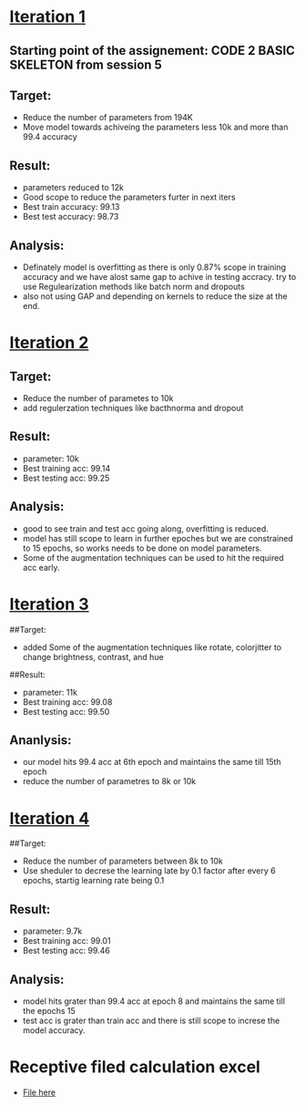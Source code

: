 # [Iteration 1](https://github.com/millermuttu/TSAI-EVA5/blob/master/Week5/EVA5_S5_F1.ipynb)


## Starting point of the assignement: CODE 2 BASIC SKELETON from session 5
## Target:
* Reduce the number of parameters from 194K
* Move model towards achiveing the parameters less 10k and more than 99.4 accuracy
## Result:
* parameters reduced to 12k
* Good scope to reduce the parameters furter in next iters
* Best train accuracy: 99.13
* Best test accuracy: 98.73
## Analysis:
* Definately model is overfitting as there is only 0.87% scope in training accuracy and we have alost same gap to achive in testing accracy.
try to use Regulearization methods like batch norm and dropouts
* also not using GAP and depending on kernels to reduce the size at the end.

# [Iteration 2](https://github.com/millermuttu/TSAI-EVA5/blob/master/Week5/EVA5_S5_F2.ipynb)

## Target:
* Reduce the number of parametes to 10k
* add regulerzation techniques like bacthnorma and dropout

## Result:
* parameter: 10k
* Best training acc: 99.14
* Best testing acc: 99.25

## Analysis:
* good to see train and test acc going along, overfitting is reduced.
* model has still scope to learn in further epoches but we are constrained to 15 epochs, so works needs to be done on model parameters.
* Some of the augmentation techniques can be used to hit the required acc early. 

# [Iteration 3](https://github.com/millermuttu/TSAI-EVA5/blob/master/Week5/EVA5_S5_F3.ipynb)

##Target:
* added Some of the augmentation techniques like rotate, colorjitter to change brightness, contrast, and hue

##Result:
* parameter: 11k
* Best training acc: 99.08
* Best testing acc: 99.50

## Ananlysis:
* our model hits 99.4 acc at 6th epoch and maintains the same till 15th epoch
* reduce the number of parametres to 8k or 10k

# [Iteration 4](https://github.com/millermuttu/TSAI-EVA5/blob/master/Week5/EVA5_S5_F4.ipynb)

##Target:
* Reduce the number of parameters between 8k to 10k
* Use sheduler to decrese the learning late by 0.1 factor after every 6 epochs, startig learning rate being 0.1

## Result:
* parameter: 9.7k
* Best training acc: 99.01
* Best testing acc: 99.46

## Analysis:
* model hits grater than 99.4 acc at epoch 8 and maintains the same till the epochs 15
* test acc is grater than train acc and there is still scope to increse the model accuracy.

# Receptive filed calculation excel
* [File here](https://github.com/millermuttu/TSAI-EVA5/blob/master/Week5/Receptive%20field.xlsx)
